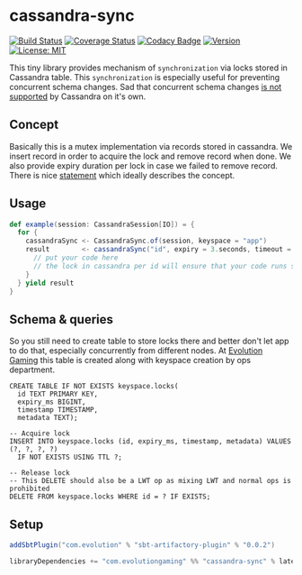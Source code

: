 # cassandra-sync
[![Build Status](https://github.com/evolution-gaming/cassandra-sync/workflows/CI/badge.svg)](https://github.com/evolution-gaming/cassandra-sync/actions?query=workflow%3ACI)
[![Coverage Status](https://coveralls.io/repos/evolution-gaming/cassandra-sync/badge.svg)](https://coveralls.io/r/evolution-gaming/cassandra-sync)
[![Codacy Badge](https://app.codacy.com/project/badge/Grade/a804ed95dc044adb83f56411d7bacffc)](https://app.codacy.com/gh/evolution-gaming/cassandra-sync/dashboard?utm_source=gh&utm_medium=referral&utm_content=&utm_campaign=Badge_grade)
[![Version](https://img.shields.io/badge/version-click-blue)](https://evolution.jfrog.io/artifactory/api/search/latestVersion?g=com.evolutiongaming&a=cassandra-sync_2.13&repos=public)
[![License: MIT](https://img.shields.io/badge/License-MIT-yellowgreen.svg)](https://opensource.org/licenses/MIT)

This tiny library provides mechanism of `synchronization` via locks stored in Cassandra table.
This `synchronization` is especially useful for preventing concurrent schema changes.
Sad that concurrent schema changes [is not supported](https://issues.apache.org/jira/browse/CASSANDRA-10699) by Cassandra on it's own.

## Concept 

Basically this is a mutex implementation via records stored in cassandra.
We insert record in order to acquire the lock and remove record when done.
We also provide expiry duration per lock in case we failed to remove record.
There is nice [statement](https://stackoverflow.com/a/34558/301517) which ideally describes the concept.

## Usage

```scala
def example(session: CassandraSession[IO]) = {
  for {
    cassandraSync <- CassandraSync.of(session, keyspace = "app")
    result        <- cassandraSync("id", expiry = 3.seconds, timeout = 10.seconds) {
      // put your code here 
      // the lock in cassandra per id will ensure that your code runs strictly sequentially
    }
  } yield result
}
```

## Schema & queries

So you still need to create table to store locks there and better don't let app to do that, especially concurrently from different nodes.
At [Evolution Gaming](https://www.evolutiongaming.com) this table is created along with keyspace creation by ops department.

```cql
CREATE TABLE IF NOT EXISTS keyspace.locks(
  id TEXT PRIMARY KEY,
  expiry_ms BIGINT,
  timestamp TIMESTAMP,
  metadata TEXT);

-- Acquire lock
INSERT INTO keyspace.locks (id, expiry_ms, timestamp, metadata) VALUES (?, ?, ?, ?)
  IF NOT EXISTS USING TTL ?;

-- Release lock
-- This DELETE should also be a LWT op as mixing LWT and normal ops is prohibited
DELETE FROM keyspace.locks WHERE id = ? IF EXISTS;
```

## Setup

```scala
addSbtPlugin("com.evolution" % "sbt-artifactory-plugin" % "0.0.2")

libraryDependencies += "com.evolutiongaming" %% "cassandra-sync" % latestVersion
```
